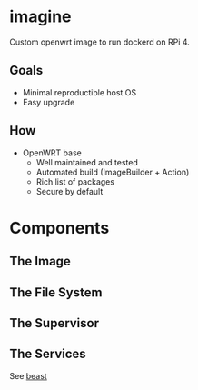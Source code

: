 # imagine

Custom openwrt image to run dockerd on RPi 4. 

## Goals

 * Minimal reproductible host OS
 * Easy upgrade

## How

 * OpenWRT base
   * Well maintained and tested
   * Automated build (ImageBuilder + Action)
   * Rich list of packages
   * Secure by default

# Components

## The Image 

## The File System

## The Supervisor 

## The Services

See [beast](https://github.com/izer-xyz/beast)
